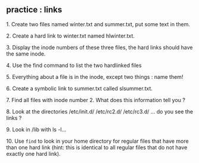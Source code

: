 ## practice : links

1\. Create two files named winter.txt and summer.txt, put some text in
them.

2\. Create a hard link to winter.txt named hlwinter.txt.

3\. Display the inode numbers of these three files, the hard links
should have the same inode.

4\. Use the find command to list the two hardlinked files

5\. Everything about a file is in the inode, except two things : name
them!

6\. Create a symbolic link to summer.txt called slsummer.txt.

7\. Find all files with inode number 2. What does this information tell
you ?

8\. Look at the directories /etc/init.d/ /etc/rc2.d/ /etc/rc3.d/ \... do
you see the links ?

9\. Look in /lib with ls -l\...

10\. Use `find` to look in your home directory for regular files that
have more than one hard link (hint: this is identical to all regular
files that do not have exactly one hard link).

